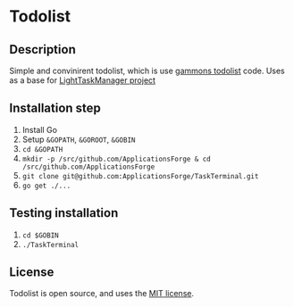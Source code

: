 # Todolist

## Description
Simple and convinirent todolist, which is use [gammons todolist](https://github.com/gammons/todolist) code.
Uses as a base for [LightTaskManager project](https://github.com/moevm/gui-1h2018-06)

## Installation step
1. Install Go
1. Setup `&GOPATH`, `&GOROOT`, `&GOBIN`
1. `cd &GOPATH`
1. `mkdir -p /src/github.com/ApplicationsForge & cd /src/github.com/ApplicationsForge`
1. `git clone git@github.com:ApplicationsForge/TaskTerminal.git`
1. `go get ./...`

## Testing installation
1. `cd $GOBIN`
1. `./TaskTerminal`

## License

Todolist is open source, and uses the [MIT license](https://github.com/gammons/todolist/blob/master/LICENSE.md).
